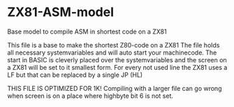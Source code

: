 # ZX81-ASM-model
Base model to compile ASM in shortest code on a ZX81

This file is a base to make the shortest Z80-code on a ZX81
The file holds all necessary systemvariables and will auto start your machinecode.
The start in BASIC is cleverly placed over the systemvariables and the screen on a ZX81
will be set to it smallest form. For every not used line the ZX81 uses a LF but that can be replaced by a 
single JP (HL)

THIS FILE IS OPTIMIZED FOR 1K! Compiling with a larger file can go wrong when screen is on a place where highbyte bit 6 is not set.
